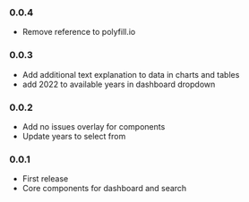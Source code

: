 ### 0.0.4

* Remove reference to polyfill.io

### 0.0.3

* Add additional text explanation to data in charts and tables
* add 2022 to available years in dashboard dropdown

### 0.0.2

* Add no issues overlay for components
* Update years to select from

### 0.0.1

* First release
* Core components for dashboard and search
